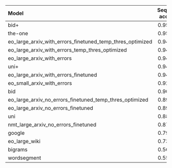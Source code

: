 | Model                                                     |   Sequence accuracy |        MNED |       MED |       F1 |   Precision |   Recall |
|:----------------------------------------------------------|--------------------:|------------:|----------:|---------:|------------:|---------:|
| bid+                                                      |            0.955128 | 0.000792692 | 0.0628205 | 0.974466 |    0.972945 | 0.975992 |
| the-one                                                   |            0.955021 | 0.000807751 | 0.0655983 | 0.973304 |    0.972966 | 0.973643 |
| eo_large_arxiv_with_errors_finetuned_temp_thres_optimized |            0.949466 | 0.000934514 | 0.0690171 | 0.972263 |    0.95998  | 0.984864 |
| eo_large_arxiv_with_errors_temp_thres_optimized           |            0.948397 | 0.000921857 | 0.0731838 | 0.97066  |    0.956122 | 0.985647 |
| eo_large_arxiv_with_errors                                |            0.948397 | 0.000921857 | 0.0731838 | 0.97066  |    0.956122 | 0.985647 |
| uni+                                                      |            0.944444 | 0.00107639  | 0.102778  | 0.957685 |    0.968678 | 0.946938 |
| eo_large_arxiv_with_errors_finetuned                      |            0.942308 | 0.00105942  | 0.0807692 | 0.967723 |    0.950277 | 0.985821 |
| eo_small_arxiv_with_errors                                |            0.925748 | 0.00132613  | 0.104808  | 0.958342 |    0.936198 | 0.981559 |
| bid                                                       |            0.904915 | 0.00150918  | 0.150962  | 0.939145 |    0.930052 | 0.948417 |
| eo_large_arxiv_no_errors_finetuned_temp_thres_optimized   |            0.899252 | 0.00193316  | 0.179274  | 0.929573 |    0.898135 | 0.963292 |
| eo_large_arxiv_no_errors_finetuned                        |            0.894444 | 0.00203221  | 0.191987  | 0.924991 |    0.889174 | 0.963814 |
| uni                                                       |            0.889103 | 0.00190917  | 0.208974  | 0.914368 |    0.920412 | 0.908403 |
| nmt_large_arxiv_no_errors_finetuned                       |            0.877778 | 0.00233126  | 0.228419  | 0.912706 |    0.860034 | 0.972251 |
| google                                                    |            0.796791 | 0.00552182  | 0.679144  | 0.601881 |    0.946746 | 0.441176 |
| eo_large_wiki                                             |            0.739316 | 0.00464282  | 0.494017  | 0.825312 |    0.729464 | 0.950157 |
| bigrams                                                   |            0.563782 | 0.0195186   | 1.611     | 0.592511 |    0.42973  | 0.95381  |
| wordsegment                                               |            0.552137 | 0.0244568   | 1.97543   | 0.543331 |    0.379376 | 0.956855 |